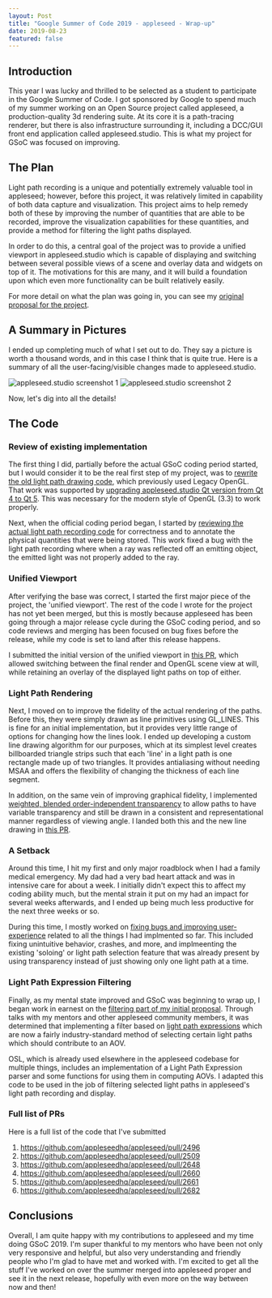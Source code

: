 ```yaml
---
layout: Post
title: "Google Summer of Code 2019 - appleseed - Wrap-up"
date: 2019-08-23
featured: false
---
```

## Introduction

This year I was lucky and thrilled to be selected as a student to participate in the Google Summer of Code. I got sponsored by Google to spend much of my summer working on an Open Source project called appleseed, a production-quality 3d rendering suite. At its core it is a path-tracing renderer, but there is also infrastructure surrounding it, including a DCC/GUI front end application called appleseed.studio. This is what my project for GSoC was focused on improving.

## The Plan

Light path recording is a unique and potentially extremely valuable tool in appleseed; however, before this project, it was relatively limited in capability of both data capture and visualization. This project aims to help remedy both of these by improving the number of quantities that are able to be recorded, improve the visualization capabilities for these quantities, and provide a method for filtering the light paths displayed.

In order to do this, a central goal of the project was to provide a unified viewport in appleseed.studio which is capable of displaying and switching between several possible views of a scene and overlay data and widgets on top of it. The motivations for this are many, and it will build a foundation upon which even more functionality can be built relatively easily.

For more detail on what the plan was going in, you can see my [original proposal for the project](https://github.com/fu5ha/gsoc-2019/blob/master/appleseed-proposal.md).

## A Summary in Pictures

I ended up completing much of what I set out to do. They say a picture is worth a thousand words, and in this case I think that is quite true. Here is a summary of all the user-facing/visible changes made to appleseed.studio.

![appleseed.studio screenshot 1](https://cdn.discordapp.com/attachments/575767129819840534/613558171293843456/snip1.PNG)
![appleseed.studio screenshot 2](https://cdn.discordapp.com/attachments/575767129819840534/613558173642522635/snip2.PNG)

Now, let's dig into all the details!

## The Code

### Review of existing implementation

The first thing I did, partially before the actual GSoC coding period started, but I would consider it to be the real first step of my project, was to [rewrite the old light path drawing code](https://github.com/appleseedhq/appleseed/pull/2496), which previously used Legacy OpenGL. That work was supported by [upgrading appleseed.studio Qt version from Qt 4 to Qt 5](https://github.com/appleseedhq/appleseed/pull/2509). This was necessary for the modern style of OpenGL (3.3) to work properly.

Next, when the official coding period began, I started by [reviewing the actual light path recording code](https://github.com/appleseedhq/appleseed/pull/2629) for correctness and to annotate the physical quantities that were being stored. This work fixed a bug with the light path recording where when a ray was reflected off an emitting object, the emitted light was not properly added to the ray.

### Unified Viewport

After verifying the base was correct, I started the first major piece of the project, the 'unified viewport'. The rest of the code I wrote for the project has not yet been merged, but this is mostly because appleseed has been going through a major release cycle during the GSoC coding period, and so code reviews and merging has been focused on bug fixes before the release, while my code is set to land after this release happens.

I submitted the initial version of the unified viewport in [this PR](https://github.com/appleseedhq/appleseed/pull/2648), which allowed switching between the final render and OpenGL scene view at will, while retaining an overlay of the displayed light paths on top of either.

### Light Path Rendering

Next, I moved on to improve the fidelity of the actual rendering of the paths. Before this, they were simply drawn as line primitives using GL_LINES. This is fine for an initial implementation, but it provides very little range of options for changing how the lines look. I ended up developing a custom line drawing algorithm for our purposes, which at its simplest level creates billboarded triangle strips such that each 'line' in a light path is one rectangle made up of two triangles. It provides antialiasing without needing MSAA and offers the flexibility of changing the thickness of each line segment.

In addition, on the same vein of improving graphical fidelity, I implemented [weighted, blended order-independent transparency](http://jcgt.org/published/0002/02/09/paper.pdf) to allow paths to have variable transparency and still be drawn in a consistent and representational manner regardless of viewing angle. I landed both this and the new line drawing in [this PR](https://github.com/appleseedhq/appleseed/pull/2660).

### A Setback

Around this time, I hit my first and only major roadblock when I had a family medical emergency. My dad had a very bad heart attack and was in intensive care for about a week. I initially didn't expect this to affect my coding ability much, but the mental strain it put on my had an impact for several weeks afterwards, and I ended up being much less productive for the next three weeks or so.

During this time, I mostly worked on [fixing bugs and improving user-experience](https://github.com/appleseedhq/appleseed/pull/2661) related to all the things I had implmented so far. This included fixing unintuitive behavior, crashes, and more, and implmeenting the existing 'soloing' or light path selection feature that was already present by using transparency instead of just showing only one light path at a time.

### Light Path Expression Filtering

Finally, as my mental state improved and GSoC was beginning to wrap up, I began work in earnest on the [filtering part of my initial proposal](https://github.com/appleseedhq/appleseed/pull/2682). Through talks with my mentors and other appleseed community members, it was determined that implementing a filter based on [light path expressions](https://www.sidefx.com/docs/houdini/render/lpe.html) which are now a fairly industry-standard method of selecting certain light paths which should contribute to an AOV.

OSL, which is already used elsewhere in the appleseed codebase for multiple things, includes an implementation of a Light Path Expression parser and some functions for using them in computing AOVs. I adapted this code to be used in the job of filtering selected light paths in appleseed's light path recording and display.

### Full list of PRs

Here is a full list of the code that I've submitted
1. https://github.com/appleseedhq/appleseed/pull/2496
2. https://github.com/appleseedhq/appleseed/pull/2509
3. https://github.com/appleseedhq/appleseed/pull/2648
4. https://github.com/appleseedhq/appleseed/pull/2660
5. https://github.com/appleseedhq/appleseed/pull/2661
6. https://github.com/appleseedhq/appleseed/pull/2682

## Conclusions

Overall, I am quite happy with my contributions to appleseed and my time doing GSoC 2019. I'm super thankful to my mentors who have been not only very responsive and helpful, but also very understanding and friendly people who I'm glad to have met and worked with. I'm excited to get all the stuff I've worked on over the summer merged into appleseed proper and see it in the next release, hopefully with even more on the way between now and then!